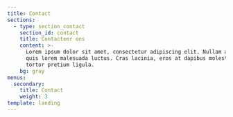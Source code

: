 ```yaml
---
title: Contact
sections:
  - type: section_contact
    section_id: contact
    title: Contacteer ons
    content: >-
      Lorem ipsum dolor sit amet, consectetur adipiscing elit. Nullam a metus
      quis lorem malesuada luctus. Cras lacinia, eros at dapibus molestie, risus
      tortor pretium ligula.
    bg: gray
menus:
  secondary:
    title: Contact
    weight: 3
template: landing
---
```

